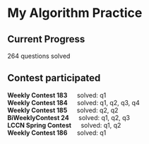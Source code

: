 # My Algorithm Practice  

## Current Progress
264 questions solved

## Contest participated
**Weekly Contest 183** &emsp; solved: q1  
**Weekly Contest 184** &emsp; solved: q1, q2, q3, q4  
**Weekly Contest 185** &emsp; solved: q2, q2  
**BiWeeklyContest 24** &emsp; solved: q1, q2, q3  
**LCCN Spring Contest** &emsp; solved: q1, q2   
**Weekly Contest 186** &emsp; solved: q1 
